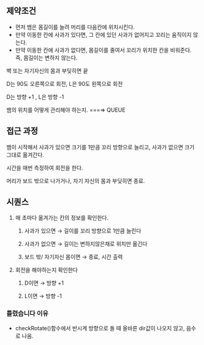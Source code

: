 ## 제약조건

- 먼저 뱀은 몸길이를 늘려 머리를 다음칸에 위치시킨다.
- 만약 이동한 칸에 사과가 있다면, 그 칸에 있던 사과가 없어지고 꼬리는 움직이지 않는다.
- 만약 이동한 칸에 사과가 없다면, 몸길이를 줄여서 꼬리가 위치한 칸을 비워준다. 즉, 몸길이는 변하지 않는다.

벽 또는 자기자신의 몸과 부딪히면 끝

D는 90도 오른쪽으로 회전, L은 90도 왼쪽으로 회전

D는 방향 +1 , L은 방향 -1

뱀의 위치를 어떻게 관리해야 하는지.  ===⇒ QUEUE

## 접근 과정

뱀이 시작해서 사과가 있으면 크기를 1만큼 꼬리 방향으로 늘리고, 사과가 없으면 크기 그대로 옮겨간다. 

시간을 매번 측정하여 회전을 한다. 

머리가 보드 밖으로 나가거나, 자기 자신의 몸과 부딪히면 종료.

## 시퀀스

1. 매 초마다 옮겨가는 칸의 정보를 확인한다. 

    1. 사과가 있으면 → 길이를 꼬리 방향으로 1만큼 늘린다

    2. 사과가 없으면 → 길이는 변하지않은채로 위치만 옮긴다

    3. 보드 밖/ 자기자신 몸이면 → 종료, 시간 출력

2. 회전을 해야하는지 확인한다

    1. D이면 → 방향 +1

    2. L이면 → 방향 -1

### 틀렸습니다 이유

- checkRotate()함수에서 반시계 방향으로 돌 때 올바른 dir값이 나오지 않고, 음수로 나옴.